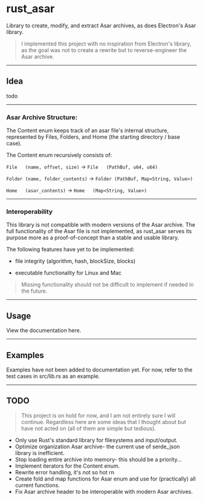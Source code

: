 # rust_asar

Library to create, modify, and extract Asar archives, as does Electron's Asar library.

> I implemented this project with no inspiration from Electron's library, as the goal was not to create a rewrite but to reverse-engineer the Asar archive.

------------

## Idea

todo

------------

### Asar Archive Structure:

The Content enum keeps track of an asar file's internal structure, represented by
Files, Folders, and Home (the starting directory / base case).

The Content enum recursively consists of:

`File   (name, offset, size)`    -> `File   (PathBuf, u64, u64)`

`Folder (name, folder_contents)` -> `Folder (PathBuf, Map<String, Value>)`

`Home   (asar_contents)`         -> `Home   (Map<String, Value>)`

------------

### Interoperability

This library is not compatible with modern versions of the Asar archive. The full functionality of the Asar file is not implemented, as rust_asar serves its purpose more as a proof-of-concept than a stable and usable library.

The following features have yet to be implemented:

- file integrity (algorithm, hash, blockSize, blocks)

- executable functionality for Linux and Mac

> Missing functionality should not be difficult to implement if needed in the future.
------------

## Usage

View the documentation here. 

------------

## Examples

Examples have not been added to documentation yet. For now, refer to the test cases in src/lib.rs as an example.

------------

## TODO

> This project is on hold for now, and I am not entirely sure I will continue.
> Regardless here are some ideas that I thought about but have not acted on (all of them are simple but tedious).

- Only use Rust's standard library for filesystems and input/output.
- Optimize organization Asar archive- the current use of serde_json library is inefficient.
- Stop loading entire archive into memory- this should be a priority...
- Implement iterators for the Content enum.
- Rewrite error handling, it's not so hot rn
- Create fold and map functions for Asar enum and use for (practically) all current functions.
- Fix Asar archive header to be interoperable with modern Asar archives.
